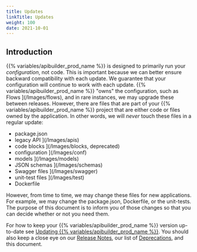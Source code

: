 ```yaml
---
title: Updates
linkTitle: Updates
weight: 100
date: 2021-10-01
---
```


## Introduction

{{% variables/apibuilder_prod_name %}} is designed to primarily run your _configuration_, not code. This is important because we can better ensure backward compatibility with each update. We guarantee that your configuration will continue to work with each update. {{% variables/apibuilder_prod_name %}} "owns" the configuration, such as Flows ](/Images/flows), and in rare instances, we may upgrade these between releases. However, there are files that are part of your {{% variables/apibuilder_prod_name %}} project that are either code or files owned by the application. In other words, we will _never_ touch these files in a regular update:

* package.json
* legacy API ](/Images/apis)
* code blocks ](/Images/blocks, deprecated)
* configuration ](/Images/conf)
* models ](/Images/models)
* JSON schemas ](/Images/schemas)
* Swagger files ](/Images/swagger)
* unit-test files ](/Images/test)
* Dockerfile

However, from time to time, we may change these files for new applications. For example, we may change the package.json, Dockerfile, or the unit-tests. The purpose of this document is to inform you of those changes so that you can decide whether or not you need them.

For how to keep your {{% variables/apibuilder_prod_name %}} version up-to-date see [Updating {{% variables/apibuilder_prod_name %}}](/docs/getting_started/#updating-api-builder). You should also keep a close eye on our [Release Notes](/docs/release_notes/), our list of [Deprecations](/docs/deprecations/), and this document.
